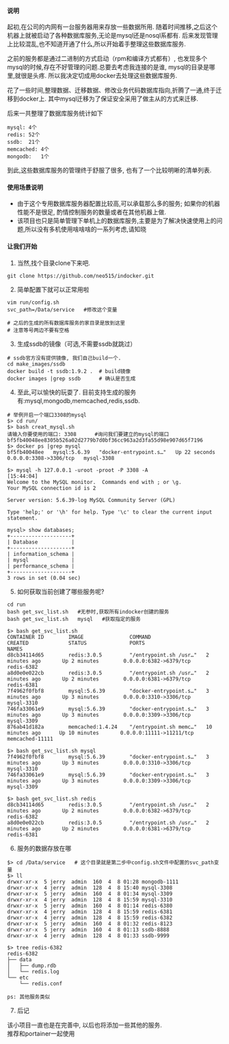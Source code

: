 #### 说明
起初,在公司的内网有一台服务器用来存放一些数据所用. 随着时间推移,之后这个机器上就被启动了各种数据库服务,无论是mysql还是nosql系都有. 后来发现管理上比较混乱,也不知道开通了什么,所以开始着手整理这些数据库服务.

之前的服务都是通过二进制的方式启动（rpm和编译方式都有）, 也发现多个mysql的时候,存在不好管理的问题.总要去考虑我连接的是谁, mysql的目录是哪里,就很是头疼. 所以我决定切成用docker去处理这些数据库服务.

花了一些时间,整理数据、迁移数据、修改业务代码数据库指向,折腾了一通,终于迁移到docker上. 其中mysql迁移为了保证安全采用了做主从的方式来迁移.

后来一共整理了数据库服务统计如下
```
mysql: 4个
redis: 52个
ssdb:  21个
memcached: 4个
mongodb:   1个
```
到此,这些数据库服务的管理终于舒服了很多, 也有了一个比较明晰的清单列表.

#### 使用场景说明
- 由于这个专用数据库服务器配置比较高,可以承载那么多的服务; 如果你的机器性能不是很足, 酌情控制服务的数量或者在其他机器上做.  
- 该项目也只是简单管理下单机上的数据库服务,主要是为了解决快速使用上的问题,所以没有多机使用啥啥啥的一系列考虑,请知晓

#### 让我们开始
1. 当然,找个目录clone下来吧.
```
git clone https://github.com/neo515/indocker.git
```

2. 简单配置下就可以正常用啦
```
vim run/config.sh
svc_path=/Data/service   #修改这个变量

# 之后的生成的所有数据库服务的家目录是放到这里 
# 注意等号两边不要有空格
```

3. 生成ssdb的镜像（可选,不需要ssdb就跳过）
```
# ssdb官方没有提供镜像, 我们自己build一个.
cd make_images/ssdb
docker build -t ssdb:1.9.2 .  # build镜像
docker images |grep ssdb      # 确认是否生成
```

4. 至此,可以愉快的玩耍了. 
目前支持生成的服务有:mysql,mongodb,memcached,redis,ssdb.
```
# 举例开启一个端口3308的mysql
$> cd run/
$> bash creat_mysql.sh
请输入你要使用的端口: 3308      #询问我们要建立的mysql的端口
bf5fb40048ee8305b526a02d2779b7d0bf36cc963a2d3fa55d98e907d65f7196
$> docker ps |grep mysql
bf5fb40048ee   mysql:5.6.39   "docker-entrypoint.s…"   Up 22 seconds  0.0.0.0:3308->3306/tcp   mysql-3308

$> mysql -h 127.0.0.1 -uroot -proot -P 3308 -A                                                                        [15:44:04]
Welcome to the MySQL monitor.  Commands end with ; or \g.
Your MySQL connection id is 2

Server version: 5.6.39-log MySQL Community Server (GPL)

Type 'help;' or '\h' for help. Type '\c' to clear the current input statement.

mysql> show databases;
+--------------------+
| Database           |
+--------------------+
| information_schema |
| mysql              |
| performance_schema |
+--------------------+
3 rows in set (0.04 sec) 
```

5. 如何获取当前创建了哪些服务呢?
```
cd run
bash get_svc_list.sh   #无参时,获取所有indocker创建的服务
bash get_svc_list.sh   mysql   #获取指定的服务

$> bash get_svc_list.sh
CONTAINER ID        IMAGE               COMMAND                  CREATED             STATUS              PORTS                      NAMES
d8cb34114d65        redis:3.0.5         "/entrypoint.sh /usr…"   2 minutes ago       Up 2 minutes        0.0.0.0:6382->6379/tcp     redis-6382
a8d0e0e022cb        redis:3.0.5         "/entrypoint.sh /usr…"   2 minutes ago       Up 2 minutes        0.0.0.0:6381->6379/tcp     redis-6381
7f4962f0fbf8        mysql:5.6.39        "docker-entrypoint.s…"   3 minutes ago       Up 3 minutes        0.0.0.0:3310->3306/tcp     mysql-3310
746fa33061e9        mysql:5.6.39        "docker-entrypoint.s…"   3 minutes ago       Up 3 minutes        0.0.0.0:3309->3306/tcp     mysql-3309
876ab41d182a        memcached:1.4.24    "/entrypoint.sh memc…"   10 minutes ago      Up 10 minutes       0.0.0.0:11111->11211/tcp   memcached-11111

$> bash get_svc_list.sh mysql 
7f4962f0fbf8        mysql:5.6.39        "docker-entrypoint.s…"   3 minutes ago       Up 3 minutes        0.0.0.0:3310->3306/tcp     mysql-3310
746fa33061e9        mysql:5.6.39        "docker-entrypoint.s…"   3 minutes ago       Up 3 minutes        0.0.0.0:3309->3306/tcp     mysql-3309

$> bash get_svc_list.sh redis
d8cb34114d65        redis:3.0.5         "/entrypoint.sh /usr…"   2 minutes ago       Up 2 minutes        0.0.0.0:6382->6379/tcp     redis-6382
a8d0e0e022cb        redis:3.0.5         "/entrypoint.sh /usr…"   2 minutes ago       Up 2 minutes        0.0.0.0:6381->6379/tcp     redis-6381
```

6. 服务的数据存放在哪  
```
$> cd /Data/service   # 这个目录就是第二步中config.sh文件中配置的svc_path变量
$> ll 
drwxr-xr-x  5 jerry  admin  160  4  8 01:28 mongodb-1111
drwxr-xr-x  4 jerry  admin  128  4  8 15:40 mysql-3308
drwxr-xr-x  5 jerry  admin  160  4  8 01:34 mysql-3309
drwxr-xr-x  4 jerry  admin  128  4  8 15:59 mysql-3310
drwxr-xr-x  5 jerry  admin  160  4  8 01:14 redis-6380
drwxr-xr-x  4 jerry  admin  128  4  8 15:59 redis-6381
drwxr-xr-x  4 jerry  admin  128  4  8 15:59 redis-6382
drwxr-xr-x  5 jerry  admin  160  4  8 01:32 redis-8123
drwxr-xr-x  5 jerry  admin  160  4  8 01:13 ssdb-8888
drwxr-xr-x  4 jerry  admin  128  4  8 01:33 ssdb-9999

$> tree redis-6382  
redis-6382
├── data
│   ├── dump.rdb
│   └── redis.log
└── etc
    └── redis.conf

ps: 其他服务类似
```

7. 后记

该小项目一直也是在完善中, 以后也将添加一些其他的服务.  
推荐和portainer一起使用
